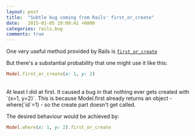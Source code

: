 ```yaml
---
layout: post
title:  "Subtle bug coming from Rails' first_or_create"
date:   2015-01-05 19:09:41 +0800
categories: rails,bug
comments: true
---
```

One very useful method provided by Rails is [`first_or_create`](http://apidock.com/rails/v4.1.8/ActiveRecord/Relation/first_or_create)

But there's a substantial probability that one might use it like this:

```ruby
Model.first_or_create(x: 1, y: 2)
```
<br>
At least I did at first. It caused a bug in that nothing ever gets created with `{x=1, y=2}`. This is because Model.first already returns an object - where(`id`=1) - so the create part doesn't get called.

The desired behaviour would be achieved by:

```ruby
Model.where(x: 1, y: 2).first_or_create
```
